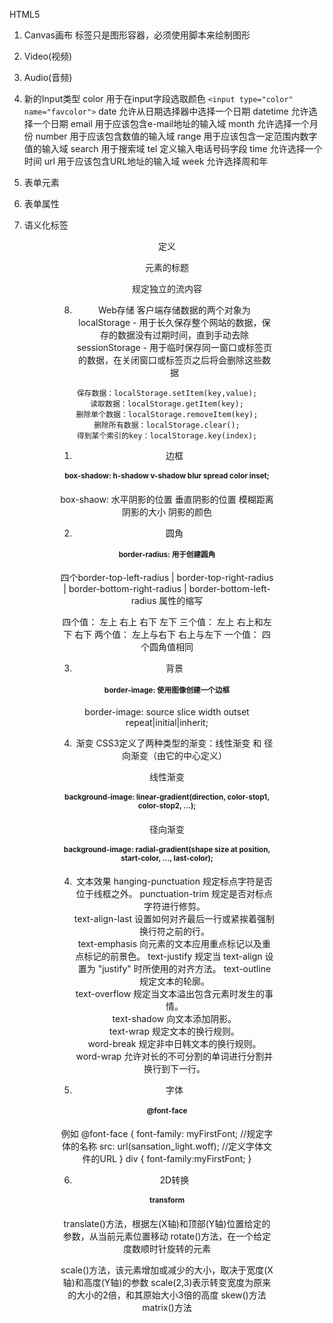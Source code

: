 HTML5

1. Canvas画布
<canvas>标签只是图形容器，必须使用脚本来绘制图形

2. Video(视频)

3. Audio(音频)

4. 新的Input类型
color 用于在input字段选取颜色 `<input type="color" name="favcolor">`
date 允许从日期选择器中选择一个日期
datetime 允许选择一个日期
email 用于应该包含e-mail地址的输入域
month 允许选择一个月份
number 用于应该包含数值的输入域
range 用于应该包含一定范围内数字值的输入域
search 用于搜索域
tel 定义输入电话号码字段
time 允许选择一个时间
url 用于应该包含URL地址的输入域
week 允许选择周和年

5. 表单元素

6. 表单属性

7. 语义化标签
<header> <nav> <section> <article> <aside> 
<figcaption> 定义<figure>元素的标题
<figure> 规定独立的流内容
<footer>

8. Web存储
客户端存储数据的两个对象为
localStorage - 用于长久保存整个网站的数据，保存的数据没有过期时间，直到手动去除
sessionStorage - 用于临时保存同一窗口或标签页的数据，在关闭窗口或标签页之后将会删除这些数据
```
保存数据：localStorage.setItem(key,value);
读取数据：localStorage.getItem(key);
删除单个数据：localStorage.removeItem(key);
删除所有数据：localStorage.clear();
得到某个索引的key：localStorage.key(index);
```




1. 边框
# box-shadow: h-shadow v-shadow blur spread color inset;
box-shaow: 水平阴影的位置 垂直阴影的位置 模糊距离 阴影的大小 阴影的颜色 

2. 圆角
# border-radius: 用于创建圆角
四个border-top-left-radius | border-top-right-radius | border-bottom-right-radius | border-bottom-left-radius 属性的缩写

四个值： 左上 右上 右下 左下
三个值： 左上 右上和左下 右下
两个值： 左上与右下  右上与左下
一个值： 四个圆角值相同

3. 背景
# border-image: 使用图像创建一个边框
border-image: source slice width outset repeat|initial|inherit;

4. 渐变
CSS3定义了两种类型的渐变：线性渐变 和 径向渐变（由它的中心定义）

线性渐变
# background-image: linear-gradient(direction, color-stop1, color-stop2, ...);

径向渐变
# background-image: radial-gradient(shape size at position, start-color, ..., last-color);

4. 文本效果
hanging-punctuation	规定标点字符是否位于线框之外。	
punctuation-trim	规定是否对标点字符进行修剪。	
text-align-last	设置如何对齐最后一行或紧挨着强制换行符之前的行。	
text-emphasis	向元素的文本应用重点标记以及重点标记的前景色。	
text-justify	规定当 text-align 设置为 "justify" 时所使用的对齐方法。
text-outline	规定文本的轮廓。	
text-overflow	规定当文本溢出包含元素时发生的事情。	
text-shadow	向文本添加阴影。	
text-wrap	规定文本的换行规则。	
word-break	规定非中日韩文本的换行规则。	
word-wrap	允许对长的不可分割的单词进行分割并换行到下一行。

5. 字体
# @font-face
例如
@font-face
{
    font-family: myFirstFont;  //规定字体的名称
    src: url(sansation_light.woff);   //定义字体文件的URL
}
div
{
    font-family:myFirstFont;
}

6. 2D转换 
# transform
translate()方法，根据左(X轴)和顶部(Y轴)位置给定的参数，从当前元素位置移动
rotate()方法，在一个给定度数顺时针旋转的元素

scale()方法，该元素增加或减少的大小，取决于宽度(X轴)和高度(Y轴)的参数
scale(2,3)表示转变宽度为原来的大小的2倍，和其原始大小3倍的高度
skew()方法
matrix()方法